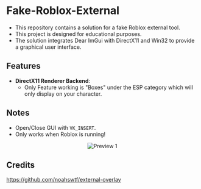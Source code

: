 # Fake-Roblox-External

- This repository contains a solution for a fake Roblox external tool.
- This project is designed for educational purposes.
- The solution integrates Dear ImGui with DirectX11 and Win32 to provide a graphical user interface.

## Features

- **DirectX11 Renderer Backend**:
  - Only Feature working is "Boxes" under the ESP category which will only display on your character.

## Notes
- Open/Close GUI with `VK_INSERT`.
- Only works when Roblox is running!

<p align="center">
  <img src="https://i.ibb.co/1JH8T5f/image.png" alt="Preview 1">
</p>

## Credits
https://github.com/noahswtf/external-overlay
